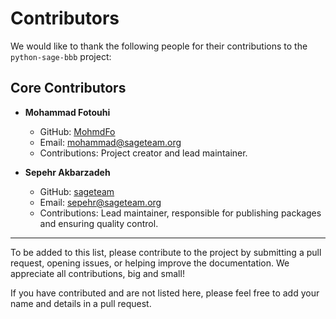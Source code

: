 # Contributors

We would like to thank the following people for their contributions to the `python-sage-bbb` project:

## Core Contributors

- **Mohammad Fotouhi**
  - GitHub: [MohmdFo](https://github.com/MohmdFo)
  - Email: mohammad@sageteam.org
  - Contributions: Project creator and lead maintainer.

- **Sepehr Akbarzadeh**
  - GitHub: [sageteam](https://github.com/sa-goldeneagle)
  - Email: sepehr@sageteam.org
  - Contributions: Lead maintainer, responsible for publishing packages and ensuring quality control.

---

To be added to this list, please contribute to the project by submitting a pull request, opening issues, or helping improve the documentation. We appreciate all contributions, big and small!

If you have contributed and are not listed here, please feel free to add your name and details in a pull request.
